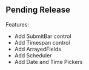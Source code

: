 ## Pending Release

Features:

  - Add SubmitBar control
  - Add Timespan control
  - Add ArrayedFields
  - Add Scheduler
  - Add Date and Time Pickers
